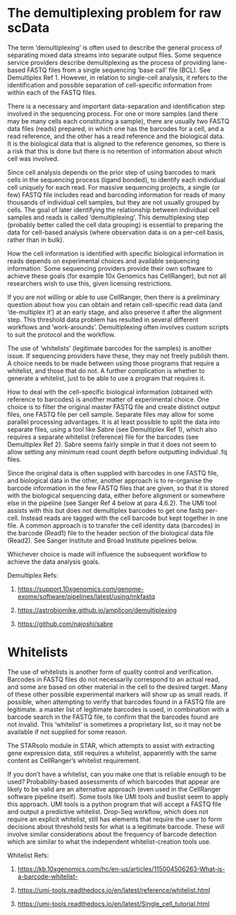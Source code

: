 # The demultiplexing problem for raw scData 

The term ‘demultiplexing’ is often used to describe the general process of separating mixed data streams into separate output files.  Some sequence service providers describe demultiplexing as the process of providing lane-based FASTQ files from a single sequencing 'base call’ file (BCL).  See Demultiplex Ref 1.  However, in relation to single-cell analysis, it refers to the identification and possible separation of cell-specific information from within each of the FASTQ files. 

There is a necessary and important data-separation and identification step involved in the sequencing process.  For one or more samples (and there may be many cells each constituting a sample), there are usually two FASTQ data files (reads) prepared, in which one has the barcodes for a cell, and a read reference, and the other has a read reference and the biological data.   It is the biological data that is aligned to the reference genomes, so there is a risk that this is done but there is no retention of information about which cell was involved. 

Since cell analysis depends on the prior step of using barcodes to mark cells in the sequencing process (ligand bonded), to identify each individual cell uniquely for each read.  For massive sequencing projects, a single (or few) FASTQ file includes read and barcoding information for reads of many thousands of individual cell samples, but they are not usually grouped by cells.  The goal of later identifying the relationship between individual cell samples and reads is called ‘demultiplexing’.  This demultiplexing step (probably better called the cell data grouping) is essential to preparing the data for cell-based analysis (where observation data is on a per-cell basis, rather than in bulk).   

How the cell information is identified with specific biological information in reads depends on experimental choices and available sequencing information. Some sequencing providers provide their own software to achieve these goals (for example 10x Genomics has CellRanger), but not all researchers wish to use this, given licensing restrictions.   

If you are not willing or able to use CellRanger, then there is a preliminary question about how you can obtain and retain cell-specific read data (and ‘de-multiplex it’) at an early stage, and also preserve it after the alignment step.    This threshold data problem has resulted in several different workflows and ‘work-arounds’. Demultiplexing often involves custom scripts to suit the protocol and the workflow. 

The use of ‘whitelists’ (legitimate barcodes for the samples) is another issue.  If sequencing providers have these, they may not freely publish them.   A choice needs to be made between using those programs that require a whitelist, and those that do not.  A further complication is whether to generate a whitelist, just to be able to use a program that requires it. 

How to deal with the cell-specific biological information (obtained with reference to barcodes) is another matter of experimental choice.  One choice is to filter the original master FASTQ file and create distinct output files, one FASTQ file per cell sample.  Separate files may allow for some parallel processing advantages.   It is at least possible to split the data into separate files, using a tool like Sabre (see Demultiplex Ref 1), which also requires a separate whitelist (reference) file for the barcodes (see Demultiplex Ref 2).  Sabre seems fairly simple in that it does not seem to allow setting any minimum read count depth before outputting individual .fq files.   

Since the original data is often supplied with barcodes in one FASTQ file, and biological data in the other, another approach is to re-organise the barcode information in the few FASTQ files that are given, so that it is stored with the biological sequencing data, either before alignment or somewhere else in the pipeline (see Sanger Ref 4 below at para 4.6.2).   The UMI tool assists with this but does not demultiplex barcodes to get one fastq per-cell. Instead reads are tagged with the cell barcode but kept together in one file.   A common approach is to transfer the cell identity data (barcodes) in the barcode (Read1) file to the header section of the biological data file (Read2).  See Sanger Institute and Broad Institute pipelines below. 

Whichever choice is made will influence the subsequent workflow to achieve the data analysis goals. 

Demultiplex Refs:

1.	https://support.10xgenomics.com/genome-exome/software/pipelines/latest/using/mkfastq

2.	https://astrobiomike.github.io/amplicon/demultiplexing 

3.	https://github.com/najoshi/sabre 
 
# Whitelists 

The use of whitelists is another form of quality control and verification.  Barcodes in FASTQ files do not necessarily correspond to an actual read, and some are based on other material in the cell to the desired target.   Many of these other possible experimental markers will show up as small reads.  If possible, when attempting to verify that barcodes found in a FASTQ file are legitimate.  a master list of legitimate barcodes is used, in combination with a barcode search in the FASTQ file, to confirm that the barcodes found are not invalid.  This ‘whitelist’ is sometimes a proprietary list, so it may not be available if not supplied for some reason.   

The STARsolo module in STAR, which attempts to assist with extracting gene expression data, still requires a whitelist, apparently with the same content as CellRanger’s whitelist requirement. 

If you don’t have a whitelist, can you make one that is reliable enough to be used?  Probability-based assessments of which barcodes that appear are likely to be valid are an alternative approach (even used in the CellRanger software pipeline itself).  Some tools like UMI tools and buslist seem to apply this approach.  UMI tools is a python program that will accept a FASTQ file and output a predictive whitelist.  Drop-Seq workflow, which does not require an explicit whitelist, still has elements that require the user to form decisions about threshold tests for what is a legitimate barcode.  These will involve similar considerations about the frequency of barcode detection which are similar to what the independent whitelist-creation tools use. 

Whitelist Refs: 

1.  https://kb.10xgenomics.com/hc/en-us/articles/115004506263-What-is-a-barcode-whitelist- 

2.  https://umi-tools.readthedocs.io/en/latest/reference/whitelist.html 

3.  https://umi-tools.readthedocs.io/en/latest/Single_cell_tutorial.html 
 
